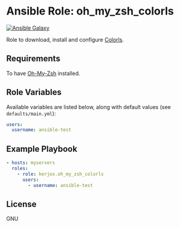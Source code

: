 Ansible Role: oh_my_zsh_colorls
===============================

[![Ansible Galaxy](https://img.shields.io/ansible/role/56035?style=flat-square)](https://galaxy.ansible.com/kerjox/oh_my_zsh_colors)

Role to download, install and configure [Colorls](https://github.com/athityakumar/colorls).

Requirements
------------
To have [Oh-My-Zsh](http://ohmyz.sh/) installed.

Role Variables
--------------

Available variables are listed below, along with default values (see `defaults/main.yml`):

```yaml
users:
  username: ansible-test
 ```
Example Playbook
----------------

  ```yaml
  - hosts: myservers
    roles:
      - role: kerjox.oh_my_zsh_colorls
        users:
          - username: ansible-test
  ```
License
-------
GNU

